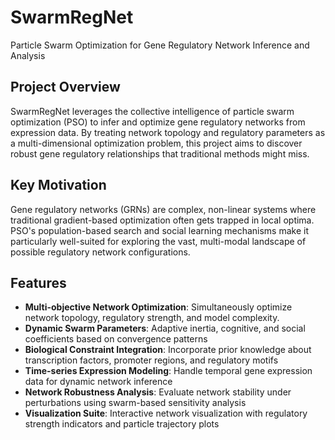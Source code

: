 # SwarmRegNet

Particle Swarm Optimization for Gene Regulatory Network Inference and Analysis

## Project Overview

SwarmRegNet leverages the collective intelligence of particle swarm optimization (PSO) to infer and optimize gene regulatory networks from expression data. By treating network topology and regulatory parameters as a multi-dimensional optimization problem, this project aims to discover robust gene regulatory relationships that traditional methods might miss.

## Key Motivation

Gene regulatory networks (GRNs) are complex, non-linear systems where traditional gradient-based optimization often gets trapped in local optima. PSO's population-based search and social learning mechanisms make it particularly well-suited for exploring the vast, multi-modal landscape of possible regulatory network configurations.

## Features

- **Multi-objective Network Optimization**: Simultaneously optimize network topology, regulatory strength, and model complexity.
- **Dynamic Swarm Parameters**: Adaptive inertia, cognitive, and social coefficients based on convergence patterns
- **Biological Constraint Integration**: Incorporate prior knowledge about transcription factors, promoter regions, and regulatory motifs
- **Time-series Expression Modeling**: Handle temporal gene expression data for dynamic network inference
- **Network Robustness Analysis**: Evaluate network stability under perturbations using swarm-based sensitivity analysis
- **Visualization Suite**: Interactive network visualization with regulatory strength indicators and particle trajectory plots
